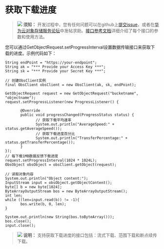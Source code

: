 # 获取下载进度<a name="obs_21_0704"></a>

>![](public_sys-resources/icon-notice.gif) **须知：** 
>开发过程中，您有任何问题可以在github上[提交issue](https://github.com/huaweicloud/huaweicloud-sdk-java-obs/issues)，或者在[华为云对象存储服务论坛](https://bbs.huaweicloud.com/forum/forum-620-1.html)中发帖求助。[接口参考文档](https://obssdk.obs.cn-north-1.myhuaweicloud.com/apidoc/cn/java/index.html)详细介绍了每个接口的参数和使用方法。

您可以通过GetObjectRequest.setProgressInterval设置数据传输接口来获取下载的进度。示例代码如下：

```
String endPoint = "https://your-endpoint";
String ak = "*** Provide your Access Key ***";
String sk = "*** Provide your Secret Key ***";

// 创建ObsClient实例
final ObsClient obsClient = new ObsClient(ak, sk, endPoint);

GetObjectRequest request = new GetObjectRequest("bucketname", "objectname");
request.setProgressListener(new ProgressListener() {
       
       @Override
       public void progressChanged(ProgressStatus status) {
              // 获取下载平均速率
              System.out.println("AverageSpeed:" + status.getAverageSpeed());
              // 获取下载进度百分比
              System.out.println("TransferPercentage:" + status.getTransferPercentage());
       }
});
// 每下载1MB数据反馈下载进度
request.setProgressInterval(1024 * 1024L);
ObsObject obsObject = obsClient.getObject(request);

// 读取对象内容
System.out.println("Object content:");
InputStream input = obsObject.getObjectContent();
byte[] b = new byte[1024];
ByteArrayOutputStream bos = new ByteArrayOutputStream(); 
int len;
while ((len=input.read(b)) != -1){
       bos.write(b, 0, len);
}
 
System.out.println(new String(bos.toByteArray()));
bos.close();
input.close();
```

>![](public_sys-resources/icon-note.gif) **说明：** 
>支持获取下载进度的接口包括：流式下载、范围下载和断点续传下载。

